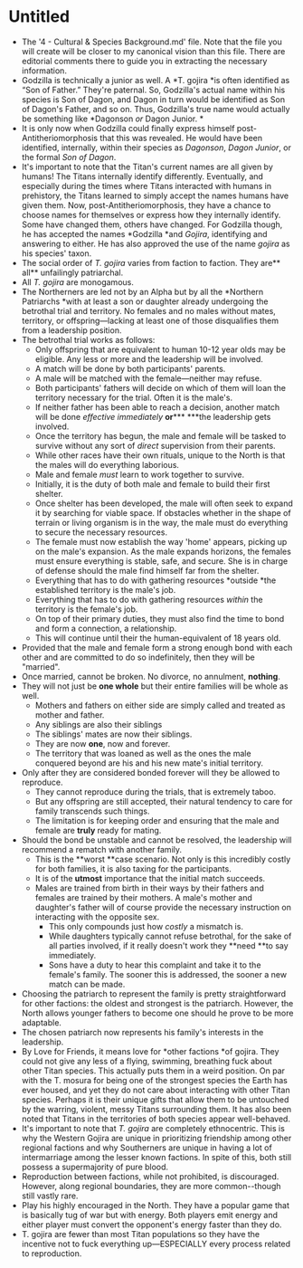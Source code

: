 # Untitled

* The '4 - Cultural & Species Background.md' file. Note that the file you will create will be closer to my canonical vision than this file. There are editorial comments there to guide you in extracting the necessary information.
* Godzilla is technically a junior as well. A *T. gojira *is often identified as “Son of Father.” They're paternal. So, Godzilla's actual name within his species is Son of Dagon, and Dagon in turn would be identified as Son of Dagon's Father, and so on. Thus, Godzilla's true name would actually be something like *Dagonson *or* Dagon Junior. *
* It is only now when Godzilla could finally express himself post-Antitheriomorphosis that this was revealed. He would have been identified, internally, within their species as *Dagonson*, *Dagon Junior*, or the formal *Son of Dagon*.
* It's important to note that the Titan's current names are all given by humans! The Titans internally identify differently. Eventually, and especially during the times where Titans interacted with humans in prehistory, the Titans learned to simply accept the names humans have given them. Now, post-Antitheriomorphosis, they have a chance to choose names for themselves or express how they internally identify. Some have changed them, others have changed. For Godzilla though, he has accepted the names *Godzilla *and *Gojira*, identifying and answering to either. He has also approved the use of the name *gojira* as his species' taxon.
* The social order of *T. gojira* varies from faction to faction. They are** all** unfailingly patriarchal.
* All *T. gojira* are monogamous.
* The Northerners are led not by an Alpha but by all the *Northern Patriarchs *with at least a son or daughter already undergoing the betrothal trial and territory. No females and no males without mates, territory, or offspring—lacking at least one of those disqualifies them from a leadership position.
* The betrothal trial works as follows:
   * Only offspring that are equivalent to human 10-12 year olds may be eligible. Any less or more and the leadership will be involved.
   * A match will be done by both participants' parents.
   * A male will be matched with the female—neither may refuse.
   * Both participants' fathers will decide on which of them will loan the territory necessary for the trial. Often it is the male's.
   * If neither father has been able to reach a decision, another match will be done *effective immediately* **or***** ***the leadership gets involved.
   * Once the territory has begun, the male and female will be tasked to survive without any sort of *direct* supervision from their parents.
   * While other races have their own rituals, unique to the North is that the males will do everything laborious.
   * Male and female *must* learn to work together to survive.
   * Initially, it is the duty of both male and female to build their first shelter.
   * Once shelter has been developed, the male will often seek to expand it by searching for viable space. If obstacles whether in the shape of terrain or living organism is in the way, the male must do everything to secure the necessary resources.
   * The female must now establish the way 'home' appears, picking up on the male's expansion. As the male expands horizons, the females must ensure everything is stable, safe, and secure. She is in charge of defense should the male find himself far from the shelter.
   * Everything that has to do with gathering resources *outside *the established territory is the male's job.
   * Everything that has to do with gathering resources *within* the territory is the female's job.
   * On top of their primary duties, they must also find the time to bond and form a connection, a relationship.
   * This will continue until their the human-equivalent of 18 years old.
* Provided that the male and female form a strong enough bond with each other and are committed to do so indefinitely, then they will be "married".
* Once married, cannot be broken. No divorce, no annulment, **nothing**. 
* They will not just be **one whole** but their entire families will be whole as well.
   * Mothers and fathers on either side are simply called and treated as mother and father.
   * Any siblings are also their siblings
   * The siblings' mates are now their siblings.
   * They are now **one**, now and forever.
   * The territory that was loaned as well as the ones the male conquered beyond are his and his new mate's initial territory.
* Only after they are considered bonded forever will they be allowed to reproduce. 
   * They cannot reproduce during the trials, that is extremely taboo.
   * But any offspring are still accepted, their natural tendency to care for family transcends such things.
   * The limitation is for keeping order and ensuring that the male and female are **truly** ready for mating.
* Should the bond be unstable and cannot be resolved, the leadership will recommend a rematch with another family.
   * This is the **worst **case scenario. Not only is this incredibly costly for both families, it is also taxing for the participants.
   * It is of the **utmost** importance that the initial match succeeds.
   * Males are trained from birth in their ways by their fathers and females are trained by their mothers. A male's mother and daughter's father will of course provide the necessary instruction on interacting with the opposite sex.
      * This only compounds just how *costly* a mismatch is.
      * While daughters typically cannot refuse betrothal, for the sake of all parties involved, if it really doesn't work they **need **to say immediately. 
      * Sons have a duty to hear this complaint and take it to the female's family. The sooner this is addressed, the sooner a new match can be made.
* Choosing the patriarch to represent the family is pretty straightforward for other factions: the oldest and strongest is the patriarch. However, the North allows younger fathers to become one should he prove to be more adaptable.
* The chosen patriarch now represents his family's interests in the leadership.
* By Love for Friends, it means love for *other factions *of gojira. They could not give any less of a flying, swimming, breathing fuck about other Titan species. This actually puts them in a weird position. On par with the T. mosura for being one of the strongest species the Earth has ever housed, and yet they do not care about interacting with other Titan species. Perhaps it is their unique gifts that allow them to be untouched by the warring, violent, messy Titans surrounding them. It has also been noted that Titans in the territories of both species appear well-behaved.
* It's important to note that *T. gojira* are completely ethnocentric. This is why the Western Gojira are unique in prioritizing friendship among other regional factions and why Southerners are unique in having a lot of intermarriage among the lesser known factions. In spite of this, both still possess a supermajority of pure blood. 
* Reproduction between factions, while not prohibited, is discouraged. However, along regional boundaries, they are more common--though still vastly rare.
* Play his highly encouraged in the North. They have a popular game that is basically tug of war but with energy. Both players emit energy and either player must convert the opponent's energy faster than they do. 
* T. gojira are fewer than most Titan populations so they have the incentive not to fuck everything up—ESPECIALLY every process related to reproduction.